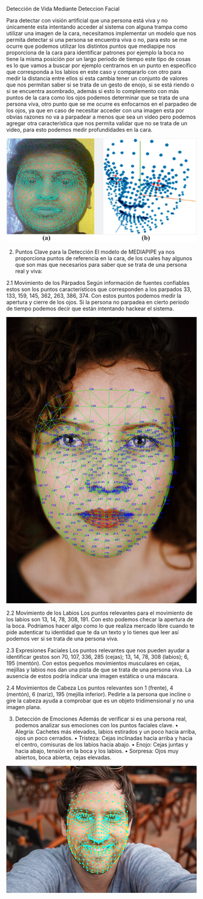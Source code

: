 Detección de Vida Mediante Deteccion Facial

Para detectar con visión artificial que una persona está viva y no únicamente esta intentando acceder al sistema con alguna trampa como utilizar una imagen de la cara, necesitamos implementar un modelo que nos permita detectar si una persona se encuentra viva o no, para esto se me ocurre que podemos utilizar los distintos puntos que mediapipe nos proporciona de la cara para identificar patrones por ejemplo la boca no tiene la misma posición por un largo periodo de tiempo este tipo de cosas es lo que vamos a buscar por ejemplo centrarnos en un punto en específico que corresponda a los labios en este caso y compararlo con otro para medir la distancia entre ellos si esta cambia tener un conjunto de valores que nos permitan saber si se trata de un gesto de enojo, si se está riendo o si se encuentra asombrado, además si esto lo complemento con más puntos de la cara como los ojos podemos determinar que se trata de una persona viva, otro punto que se me ocurre es enfocarnos en el parpadeo de los ojos, ya que en caso de necesitar acceder con una imagen esta por obvias razones no va a parpadear a menos que sea un video pero podemos agregar otra característica que nos permita validar que no se trata de un video, para esto podemos medir profundidades en la cara.

![LandMark](Imagenes/Indio.png)

2. Puntos Clave para la Detección
El modelo de MEDIAPIPE ya nos proporciona puntos de referencia en la cara, de los cuales hay algunos que son mas que necesarios para saber que se trata de una persona real y viva:

 
2.1 Movimiento de los Párpados
Según información de fuentes confiables estos son los puntos característicos que corresponden a los parpados 33, 133, 159, 145, 362, 263, 386, 374. Con estos puntos podemos medir la apertura y cierre de los ojos. Si la persona no parpadea en cierto periodo de tiempo podemos decir que están intentando hackear el sistema.

![LandMark](Imagenes/LandMarkNUM.jpg)

2.2 Movimiento de los Labios
Los puntos relevantes para el movimiento de los labios son 13, 14, 78, 308, 191. Con esto podemos checar la apertura de la boca. Podríamos hacer algo como lo que realiza mercado libre cuando te pide autenticar tu identidad que te da un texto y lo tienes que leer así podemos ver si se trata de una persona viva.

2.3 Expresiones Faciales
Los puntos relevantes que nos pueden ayudar a identificar gestos son 70, 107, 336, 285 (cejas); 13, 14, 78, 308 (labios); 6, 195 (mentón). 
Con estos pequeños movimientos musculares en cejas, mejillas y labios nos dan una pista de que se trata de una persona viva. La ausencia de estos podría indicar una imagen estática o una máscara.

2.4 Movimientos de Cabeza
Los puntos relevantes son 1 (frente), 4 (mentón), 6 (nariz), 195 (mejilla inferior). Pedirle a la persona que incline o gire la cabeza ayuda a comprobar que es un objeto tridimensional y no una imagen plana.


3. Detección de Emociones
Además de verificar si es una persona real, podemos analizar sus emociones con los puntos faciales clave.
•	Alegría: Cachetes más elevados, labios estirados y un poco hacia arriba, ojos un poco cerrados.
•	Tristeza: Cejas inclinadas hacia arriba y hacia el centro, comisuras de los labios hacia abajo.
•	Enojo: Cejas juntas y hacia abajo, tensión en la boca y los labios.
•	Sorpresa: Ojos muy abiertos, boca abierta, cejas elevadas.

![LandMark](Imagenes/MediaPipe.jpg)
